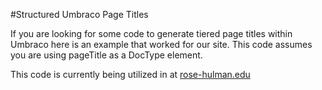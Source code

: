 #Structured Umbraco Page Titles

If you are looking for some code to generate tiered page titles within Umbraco here is an example that worked for our site. This code assumes you are using pageTitle as a DocType element.

This code is currently being utilized in at [rose-hulman.edu](http://www.rose-hulman.edu)
